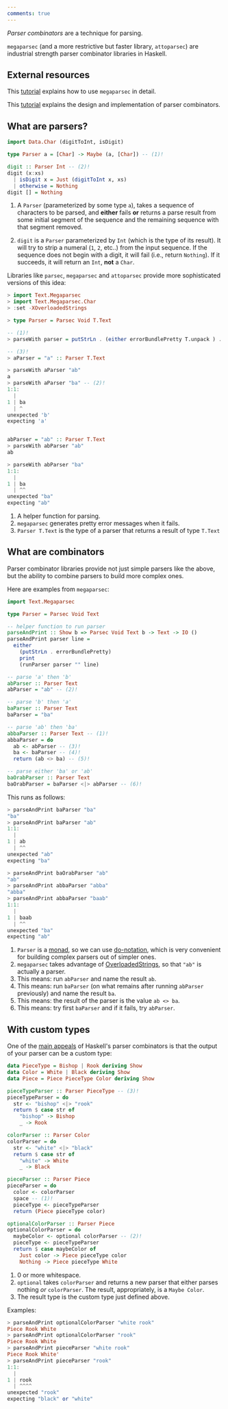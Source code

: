 ```yaml
---
comments: true
---
```






*Parser combinators* are a technique for parsing. 

`megaparsec` (and a more restrictive but faster library, `attoparsec`) are industrial strength parser combinator libraries in Haskell.

## External resources

This [tutorial](https://markkarpov.com/tutorial/megaparsec.html) explains how to use `megaparsec` in detail.

This [tutorial](https://smunix.github.io/dev.stephendiehl.com/fun/002_parsers.html) explains the design and implementation of parser combinators.

## What are parsers?


```hs title="A very simple version of a parser"
import Data.Char (digitToInt, isDigit)

type Parser a = [Char] -> Maybe (a, [Char]) -- (1)!

digit :: Parser Int -- (2)!
digit (x:xs) 
  | isDigit x = Just (digitToInt x, xs) 
  | otherwise = Nothing
digit [] = Nothing
```

1. A `Parser` (parameterized by some type `a`), takes a sequence of characters to be parsed, and **either** fails **or** returns a parse result from some initial segment of the sequence and the remaining sequence with that segment removed.

2. `digit` is a `Parser` parameterized by `Int` (which is the type of its result). It will try to strip a numeral (`1`, `2`, etc..) from the input sequence. If the sequence does not begin with a digit, it will fail (i.e., return `Nothing`). If it succeeds, it will return an `Int`, **not** a `Char`.

Libraries like `parsec`, `megaparsec` and `attoparsec` provide more sophisticated versions of this idea:

```hs title="repl example"
> import Text.Megaparsec
> import Text.Megaparsec.Char
> :set -XOverloadedStrings

> type Parser = Parsec Void T.Text

-- (1)!
> parseWith parser = putStrLn . (either errorBundlePretty T.unpack ) . parse parser ""

-- (3)!
> aParser = "a" :: Parser T.Text

> parseWith aParser "ab"
a
> parseWith aParser "ba" -- (2)!
1:1:
  |
1 | ba
  | ^
unexpected 'b'
expecting 'a'


abParser = "ab" :: Parser T.Text
> parseWith abParser "ab" 
ab

> parseWith abParser "ba"
1:1:
  |
1 | ba
  | ^^
unexpected "ba"
expecting "ab"
```

1. A helper function for parsing.
2. `megaparsec` generates pretty error messages when it fails.
3. `Parser T.Text` is the type of a parser that returns a result of type `T.Text`




## What are combinators

Parser combinator libraries provide not just simple parsers like the above, but the ability to combine parsers to build more complex ones.

Here are examples from `megaparsec`:

```hs
import Text.Megaparsec

type Parser = Parsec Void Text

-- helper function to run parser
parseAndPrint :: Show b => Parsec Void Text b -> Text -> IO ()
parseAndPrint parser line =
  either
    (putStrLn . errorBundlePretty)
    print
    (runParser parser "" line)

-- parse 'a' then 'b'
abParser :: Parser Text
abParser = "ab" -- (2)!

-- parse 'b' then 'a'
baParser :: Parser Text
baParser = "ba"

-- parse 'ab' then 'ba'
abbaParser :: Parser Text -- (1)!
abbaParser = do 
  ab <- abParser -- (3)!
  ba <- baParser -- (4)!
  return (ab <> ba) -- (5)!

-- parse either 'ba' or 'ab'
baOrabParser :: Parser Text
baOrabParser = baParser <|> abParser -- (6)!
```

This runs as follows:

```hs title="repl example"
> parseAndPrint baParser "ba"
"ba"
> parseAndPrint baParser "ab"
1:1:
  |
1 | ab
  | ^^
unexpected "ab"
expecting "ba"

> parseAndPrint baOrabParser "ab"
"ab"
> parseAndPrint abbaParser "abba"
"abba"
> parseAndPrint abbaParser "baab"
1:1:
  |
1 | baab
  | ^^
unexpected "ba"
expecting "ab"
```

1. `Parser` is a [monad](/typeclasses/survey/#monad), so we can use [do-notation](/basics/syntax/#do-notation), which is very convenient for building complex parsers out of simpler ones.
2. `megaparsec` takes advantage of [OverloadedStrings](/gotchas/strings/), so that `"ab"` is actually a parser.
3. This means: run `abParser` and name the result `ab`.
4. This means: run `baParser` (on what remains after running `abParser` previously) and name the result `ba`.
5. This means: the result of the parser is the value `ab <> ba`.
6. This means: try first `baParser` and if it fails, try `abParser`.

## With custom types

One of the [main appeals](https://lexi-lambda.github.io/blog/2019/11/05/parse-don-t-validate/) of Haskell's parser combinators is that the output of your parser can be a custom type:

```hs
data PieceType = Bishop | Rook deriving Show
data Color = White | Black deriving Show
data Piece = Piece PieceType Color deriving Show

pieceTypeParser :: Parser PieceType -- (3)!
pieceTypeParser = do
  str <- "bishop" <|> "rook"
  return $ case str of
    "bishop" -> Bishop
    _ -> Rook

colorParser :: Parser Color
colorParser = do
  str <- "white" <|> "black"
  return $ case str of
    "white" -> White
    _ -> Black

pieceParser :: Parser Piece
pieceParser = do
  color <- colorParser
  space -- (1)!
  pieceType <- pieceTypeParser
  return (Piece pieceType color)

optionalColorParser :: Parser Piece
optionalColorParser = do
  maybeColor <- optional colorParser -- (2)!
  pieceType <- pieceTypeParser
  return $ case maybeColor of
    Just color -> Piece pieceType color
    Nothing -> Piece pieceType White
```

1. 0 or more whitespace.
2. `optional` takes `colorParser` and returns a new parser that either parses nothing *or* `colorParser`. The result, appropriately, is a `Maybe Color`.
3. The result type is the custom type just defined above.

Examples:

```hs title="repl example"
> parseAndPrint optionalColorParser "white rook"
Piece Rook White
> parseAndPrint optionalColorParser "rook"
Piece Rook White
> parseAndPrint pieceParser "white rook"
Piece Rook White'
> parseAndPrint pieceParser "rook"
1:1:
  |
1 | rook
  | ^^^^
unexpected "rook"
expecting "black" or "white"
```





